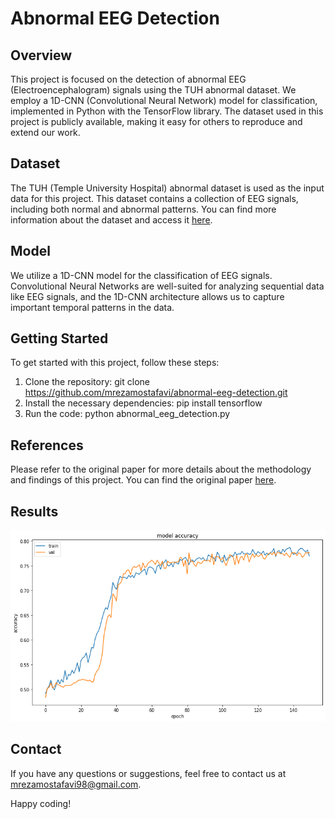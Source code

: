 # Abnormal EEG Detection

## Overview
This project is focused on the detection of abnormal EEG (Electroencephalogram) signals using the TUH abnormal dataset. We employ a 1D-CNN (Convolutional Neural Network) model for classification, implemented in Python with the TensorFlow library. The dataset used in this project is publicly available, making it easy for others to reproduce and extend our work.

## Dataset
The TUH (Temple University Hospital) abnormal dataset is used as the input data for this project. This dataset contains a collection of EEG signals, including both normal and abnormal patterns. You can find more information about the dataset and access it [here](https://doi.org/10.3389/fnins.2016.00196).

## Model
We utilize a 1D-CNN model for the classification of EEG signals. Convolutional Neural Networks are well-suited for analyzing sequential data like EEG signals, and the 1D-CNN architecture allows us to capture important temporal patterns in the data.

## Getting Started
To get started with this project, follow these steps:

1. Clone the repository:
git clone https://github.com/mrezamostafavi/abnormal-eeg-detection.git
2. Install the necessary dependencies:
pip install tensorflow
3. Run the code:
python abnormal_eeg_detection.py

## References
Please refer to the original paper for more details about the methodology and findings of this project. You can find the original paper [here](https://doi.org/10.1007/s00521-018-3889-z).

## Results
![Accuracy](accuracy.png)

## Contact
If you have any questions or suggestions, feel free to contact us at [mrezamostafavi98@gmail.com](mailto:mrezamostafavi98@gmail.com).

Happy coding!
